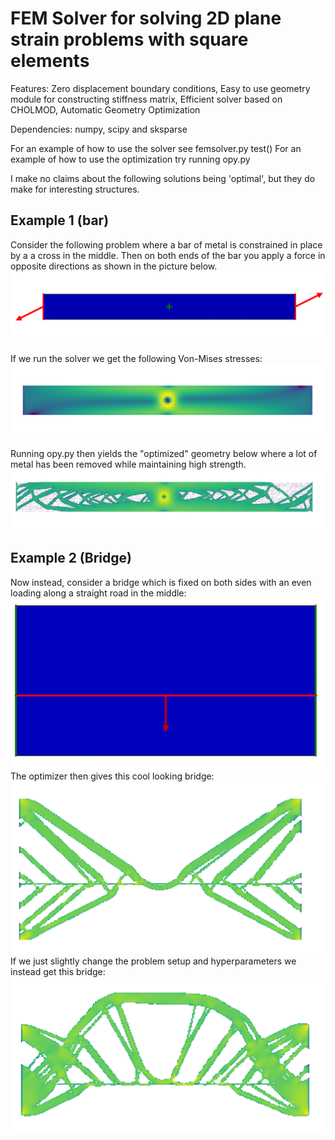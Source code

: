 # FEM Solver for solving 2D plane strain problems with square elements
Features: Zero displacement boundary conditions, Easy to use geometry module for constructing stiffness matrix, Efficient solver based on CHOLMOD, Automatic Geometry Optimization

Dependencies: numpy, scipy and sksparse

For an example of how to use the solver see femsolver.py test()
For an example of how to use the optimization try running opy.py

I make no claims about the following solutions being 'optimal', but they do make for interesting structures.

## Example 1 (bar)
Consider the following problem where a bar of metal is constrained in place by a a cross in the middle. Then on both ends of the bar you apply a force in opposite directions as shown in the picture below.
![Example of problem](images/problem_setup.png)

If we run the solver we get the following Von-Mises stresses:
![Von Mises stresses](images/og_stress.png)

Running opy.py then yields the "optimized" geometry below where a lot of metal has been removed while maintaining high strength.
![Example of geometry generated with opy](images/optimized_stress.png)

## Example 2 (Bridge)
Now instead, consider a bridge which is fixed on both sides with an even loading along a straight road in the middle:
![Bridge problem](images/bridge_problem.png)
The optimizer then gives this cool looking bridge:
![Bridge solution](images/optimized_bridge.png)
If we just slightly change the problem setup and hyperparameters we instead get this bridge:
![Bridge solution](images/optimized_bridge3.png)
